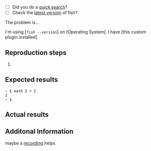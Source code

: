 - [ ] Did you do a [quick search](https://github.com/issues?utf8=✓&q=is%3Aissue+user%3Afish-shell)?
- [ ] Check the [latest version](https://github.com/fish-shell/fish-shell/releases/tag/2.3.1) of fish?

The problem is…

I'm using [`fish --version`] on [Operating System]. I have [this custom plugin installed]

## Reproduction steps
1. 

## Expected results
	~ $ math 2 + 2
	2
	~ $ 

## Actual results


## Additonal Information

maybe a [recording](https://asciinema.org) helps

